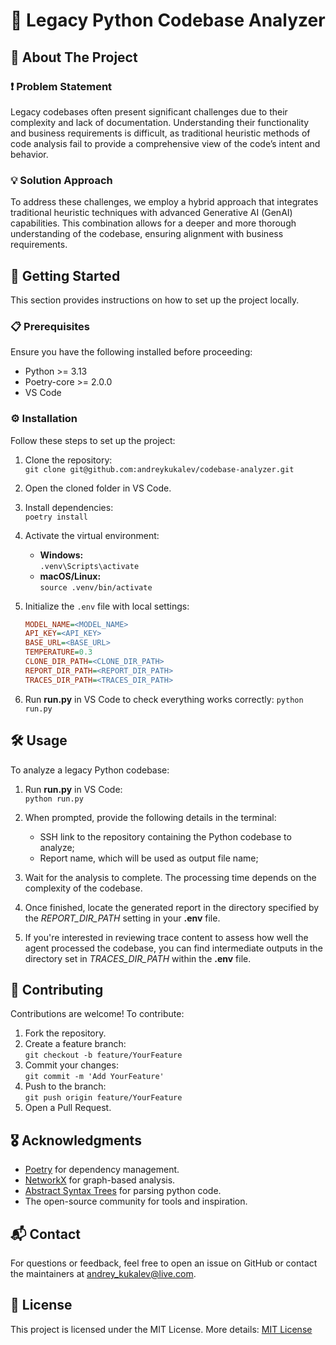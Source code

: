 # 📌 Legacy Python Codebase Analyzer

## 📖 About The Project
### ❗ Problem Statement
Legacy codebases often present significant challenges due to their complexity and lack of documentation. Understanding their functionality and business requirements is difficult, as traditional heuristic methods of code analysis fail to provide a comprehensive view of the code’s intent and behavior.

### 💡 Solution Approach
To address these challenges, we employ a hybrid approach that integrates traditional heuristic techniques with advanced Generative AI (GenAI) capabilities. This combination allows for a deeper and more thorough understanding of the codebase, ensuring alignment with business requirements.

## 🚀 Getting Started
This section provides instructions on how to set up the project locally.

### 📋 Prerequisites
Ensure you have the following installed before proceeding:
- Python >= 3.13
- Poetry-core >= 2.0.0
- VS Code

### ⚙ Installation
Follow these steps to set up the project:

1. Clone the repository:  
   `git clone git@github.com:andreykukalev/codebase-analyzer.git`

2. Open the cloned folder in VS Code.

3. Install dependencies:  
   `poetry install`

4. Activate the virtual environment:  
   - **Windows:**  
     `.venv\Scripts\activate`  
   - **macOS/Linux:**  
     `source .venv/bin/activate`

5. Initialize the `.env` file with local settings:
    ```ini
    MODEL_NAME=<MODEL_NAME>
    API_KEY=<API_KEY>
    BASE_URL=<BASE_URL>
    TEMPERATURE=0.3
    CLONE_DIR_PATH=<CLONE_DIR_PATH>
    REPORT_DIR_PATH=<REPORT_DIR_PATH>
    TRACES_DIR_PATH=<TRACES_DIR_PATH>

6. Run **run.py** in VS Code to check everything works correctly:
   `python run.py`

## 🛠 Usage
To analyze a legacy Python codebase:

1. Run **run.py** in VS Code:  
    `python run.py`

2. When prompted, provide the following details in the terminal:
    - SSH link to the repository containing the Python codebase to analyze;
    - Report name, which will be used as output file name;

3. Wait for the analysis to complete. The processing time depends on the complexity of the codebase.

4. Once finished, locate the generated report in the directory specified by the *REPORT_DIR_PATH* setting in your **.env** file.

5. If you're interested in reviewing trace content to assess how well the agent processed the codebase, you can find intermediate outputs in the directory set in *TRACES_DIR_PATH* within the **.env** file.

## 🤝 Contributing
Contributions are welcome! To contribute:

1. Fork the repository.
2. Create a feature branch:  
`git checkout -b feature/YourFeature`
3. Commit your changes:  
`git commit -m 'Add YourFeature'`
4. Push to the branch:  
`git push origin feature/YourFeature`
5. Open a Pull Request.

## 🎖 Acknowledgments
- [Poetry](https://python-poetry.org/) for dependency management.
- [NetworkX](https://networkx.org/) for graph-based analysis.
- [Abstract Syntax Trees](https://docs.python.org/3/library/ast.html) for parsing python code.
- The open-source community for tools and inspiration.

## 📬 Contact
For questions or feedback, feel free to open an issue on GitHub or contact the maintainers at [andrey_kukalev@live.com](mailto:andrey_kukalev@live.com).

## 📜 License
This project is licensed under the MIT License. More details: [MIT License](https://rem.mit-license.org)



